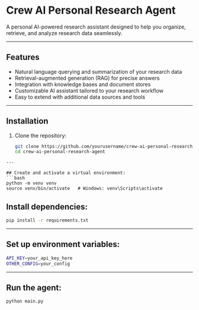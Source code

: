 # Crew AI Personal Research Agent

A personal AI-powered research assistant designed to help you organize, retrieve, and analyze research data seamlessly.

---

## Features

- Natural language querying and summarization of your research data  
- Retrieval-augmented generation (RAG) for precise answers  
- Integration with knowledge bases and document stores  
- Customizable AI assistant tailored to your research workflow  
- Easy to extend with additional data sources and tools  

---

## Installation

1. Clone the repository:

   ```bash
   git clone https://github.com/yourusername/crew-ai-personal-research-agent.git
   cd crew-ai-personal-research-agent
```
---

## Create and activate a virtual environment:
```bash
python -m venv venv
source venv/bin/activate   # Windows: venv\Scripts\activate
```
## Install dependencies:
```bash
pip install -r requirements.txt
```
---
## Set up environment variables:
```bash
API_KEY=your_api_key_here
OTHER_CONFIG=your_config
```
---
## Run the agent:
```bash
python main.py
```








